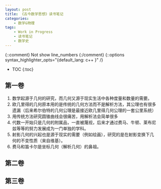 ```yaml
---
layout: post
title: 《古今数学思想》读书笔记
categories:
    - 数学&物理
tags:
    - Work in Progress
    - 读书笔记
    - 数学史
---
```


{::comment} Not show line_numbers {:/comment}
{::options syntax_highlighter_opts="{default_lang: c++ \}" /}

* TOC
{:toc}

## 第一卷

1. 数学起源于几何的研究，而几何又源于现实生活中各种度量和数量的需要。
1. 欧几里得的几何原本用的是传统的几何方法而不是解析方法，其公理也有很多遗漏（后来希尔伯特的几何公理是最接近欧几里得几何公理的一套公里系统）
1. 用传统方法研究圆锥曲线会很痛苦，用解析法会简单很多
1. 代数一开始只是几何的附属品，一直被蔑视，后来才通过费马、牛顿、莱布尼兹等等的努力发展成为一门单独的学科。
1. 射影几何的兴起也是源于现实的需要（例如绘画），研究的是在射影变换下几何的不变性质（来自维基）。
1. 费马和笛卡尔是坐标几何（解析几何）的鼻祖。

## 第二卷

## 第三卷
